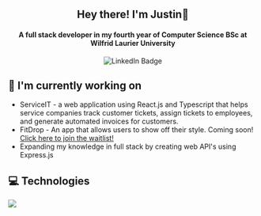 <div align="center">
  <h2>Hey there! I'm Justin👋</h2>
</div>

<div id="header" align="center">
  <h4>A full stack developer in my fourth year of Computer Science BSc at Wilfrid Laurier University</h4>
</div>
  
<div align="center">
  <div id="badges" style="display: flex; align-items: center; justify-content: center;">
    <a href="https://www.linkedin.com/in/justin-medeiros-016a38223/">
      <img style="display: inline-block;" src="https://img.shields.io/badge/LinkedIn-blue?style=for-the-badge&logo=linkedin&logoColor=white" alt="LinkedIn Badge"/>
    </a>
  </div>
</div>

## 🔭 I'm currently working on 
* ServiceIT - a web application using React.js and Typescript that helps service companies track customer tickets, assign tickets to employees, and generate automated invoices for customers.
* FitDrop - An app that allows users to show off their style. Coming soon! [Click here to join the waitlist!](https://www.fitdrop.pro/)
* Expanding my knowledge in full stack by creating web API's using Express.js

## 💻 Technologies 
<p align="left">
  <a href="https://skillicons.dev">
    <img src="https://skillicons.dev/icons?i=py,java,js,ts,git,react,nodejs,express,html,css,tailwind,kotlin,swift,c,php,mysql,docker,azure,aws,firebase,vite,vscode,github" />
  </a>
</p>

<!--
**jmedeiros11/jmedeiros11** is a ✨ _special_ ✨ repository because its `README.md` (this file) appears on your GitHub profile.

Here are some ideas to get you started:

- 🔭 I’m currently working on stuff
- 🌱 I’m currently learning ...
- 👯 I’m looking to collaborate on ...
- 🤔 I’m looking for help with ...
- 💬 Ask me about ...
- 📫 How to reach me: ...
- 😄 Pronouns: ...
- ⚡ Fun fact: ...
-->
